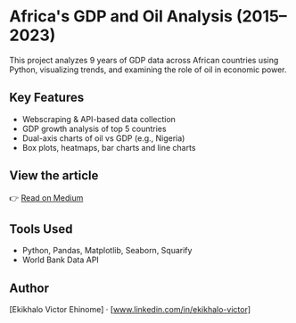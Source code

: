 # Africa's GDP and Oil Analysis (2015–2023)

This project analyzes 9 years of GDP data across African countries using Python, visualizing trends, and examining the role of oil in economic power.

## Key Features
- Webscraping & API-based data collection
- GDP growth analysis of top 5 countries
- Dual-axis charts of oil vs GDP (e.g., Nigeria)
- Box plots, heatmaps, bar charts and line charts

## View the article
👉 [Read on Medium](https://medium.com/@ehisvictor09/from-oil-to-opportunity-africas-economic-heavyweights-over-a-decade-aa87cf70da98)

## Tools Used
- Python, Pandas, Matplotlib, Seaborn, Squarify
- World Bank Data API

## Author
[Ekikhalo Victor Ehinome] · [www.linkedin.com/in/ekikhalo-victor]
